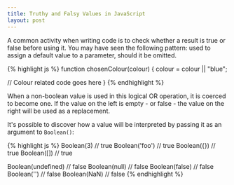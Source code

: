 ```yaml
---
title: Truthy and Falsy Values in JavaScript
layout: post
---
```


A common activity when writing code is to check whether a result is true or false before using it. You may have seen the following pattern: used to assign a default value to a parameter, should it be omitted.

{% highlight js %}
function chosenColour(colour) {
  colour = colour || "blue";

  // Colour related code goes here
}
{% endhighlight %}

When a non-boolean value is used in this logical OR operation, it is coerced to become one. If the value on the left is empty - or false - the value on the right will be used as a replacement.

It's possible to discover how a value will be interpreted by passing it as an argument to `Boolean()`:

{% highlight js %}
Boolean(3) // true
Boolean('foo') // true
Boolean({}) // true
Boolean([]) // true

Boolean(undefined) // false
Boolean(null) // false
Boolean(false) // false
Boolean('') // false
Boolean(NaN) // false
{% endhighlight %}
